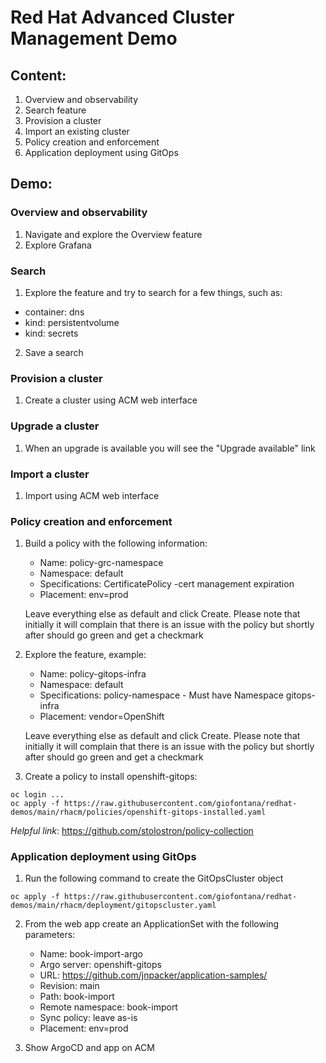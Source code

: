 # Red Hat Advanced Cluster Management Demo

## Content:

1. Overview and observability
2. Search feature
3. Provision a cluster
4. Import an existing cluster
5. Policy creation and enforcement
6. Application deployment using GitOps

## Demo:

### Overview and observability

1. Navigate and explore the Overview feature
2. Explore Grafana

### Search

1. Explore the feature and try to search for a few things, such as:
- container: dns
- kind: persistentvolume
- kind: secrets

2. Save a search

### Provision a cluster

1. Create a cluster using ACM web interface

### Upgrade a cluster

1. When an upgrade is available you will see the "Upgrade available" link


### Import a cluster

1. Import using ACM web interface

### Policy creation and enforcement

1. Build a policy with the following information:
    - Name: policy-grc-namespace
    - Namespace: default
    - Specifications: CertificatePolicy -cert management expiration
    - Placement: env=prod

    Leave everything else as default and click Create. Please note that initially it will complain that there is an issue with the policy but shortly after should go green and get a checkmark

2. Explore the feature, example:
    - Name: policy-gitops-infra
    - Namespace: default
    - Specifications: policy-namespace - Must have Namespace gitops-infra
    - Placement: vendor=OpenShift

    Leave everything else as default and click Create. Please note that initially it will complain that there is an issue with the policy but shortly after should go green and get a checkmark

3. Create a policy to install openshift-gitops:

```
oc login ...
oc apply -f https://raw.githubusercontent.com/giofontana/redhat-demos/main/rhacm/policies/openshift-gitops-installed.yaml
```

*Helpful link*: https://github.com/stolostron/policy-collection

### Application deployment using GitOps

1. Run the following command to create the GitOpsCluster object

```
oc apply -f https://raw.githubusercontent.com/giofontana/redhat-demos/main/rhacm/deployment/gitopscluster.yaml
```

2. From the web app create an ApplicationSet with the following parameters:
    - Name: book-import-argo
    - Argo server: openshift-gitops
    - URL: https://github.com/jnpacker/application-samples/
    - Revision: main
    - Path: book-import
    - Remote namespace: book-import
    - Sync policy: leave as-is
    - Placement: env=prod

3. Show ArgoCD and app on ACM
